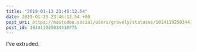 ```yaml
---
title: "2019-01-13 23:46:12.54"
date: 2019-01-13 23:46:12.54 +00
post_uri: https://mastodon.social/users/gravely/statuses/101411925034410775
post_id: 101411925034410775
---
```

I’ve extruded.


